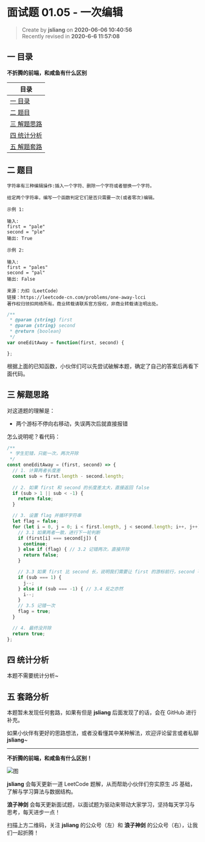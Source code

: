 面试题 01.05 - 一次编辑
===

> Create by **jsliang** on **2020-06-06 10:40:56**  
> Recently revised in **2020-6-6 11:57:08**  

## 一 目录

**不折腾的前端，和咸鱼有什么区别**

| 目录 |
| --- |
| [一 目录](#chapter-one) |
| [二 题目](#chapter-two) |
| [三 解题思路](#chapter-three) |
| [四 统计分析](#chapter-four) |
| [五 解题套路](#chapter-five) |

## 二 题目



```
字符串有三种编辑操作:插入一个字符、删除一个字符或者替换一个字符。

给定两个字符串，编写一个函数判定它们是否只需要一次(或者零次)编辑。

示例 1:

输入: 
first = "pale"
second = "ple"
输出: True

示例 2:

输入: 
first = "pales"
second = "pal"
输出: False

来源：力扣（LeetCode）
链接：https://leetcode-cn.com/problems/one-away-lcci
著作权归领扣网络所有。商业转载请联系官方授权，非商业转载请注明出处。
```

```js
/**
 * @param {string} first
 * @param {string} second
 * @return {boolean}
 */
var oneEditAway = function(first, second) {

};
```

根据上面的已知函数，小伙伴们可以先尝试破解本题，确定了自己的答案后再看下面代码。

## 三 解题思路



对这道题的理解是：

* 两个游标不停向右移动，失误两次后就直接报错

怎么说明呢？看代码：

```js
/**
 * 学生犯错，只能一次，两次开除
 */
const oneEditAway = (first, second) => {
  // 1. 计算两者长度差
  const sub = first.length - second.length;
  
  // 2. 如果 first 和 second 的长度差太大，直接返回 false
  if (sub > 1 || sub < -1) {
    return false;
  }

  // 3. 设置 flag 并循环字符串
  let flag = false;
  for (let i = 0, j = 0; i < first.length, j < second.length; i++, j++) {
    // 3.1 如果两者一致，进行下一轮判断
    if (first[i] === second[j]) {
      continue;
    } else if (flag) { // 3.2 记错两次，直接开除
      return false;
    }

    // 3.3 如果 first 比 second 长，说明我们需要让 first 的游标前行，second 不动
    if (sub === 1) {
      j--;
    } else if (sub === -1) { // 3.4 反之亦然
      i--;
    }
    // 3.5 记错一次
    flag = true;
  }

  // 4. 最终没开除
  return true;
};
```

## 四 统计分析



本题不需要统计分析~

## 五 套路分析



本题暂未发现任何套路，如果有但是 **jsliang** 后面发现了的话，会在 GitHub 进行补充。

如果小伙伴有更好的思路想法，或者没看懂其中某种解法，欢迎评论留言或者私聊 **jsliang**~

---

**不折腾的前端，和咸鱼有什么区别！**

![图](https://github.com/LiangJunrong/document-library/blob/master/public-repertory/img/z-index-small.png?raw=true)

**jsliang** 会每天更新一道 LeetCode 题解，从而帮助小伙伴们夯实原生 JS 基础，了解与学习算法与数据结构。

**浪子神剑** 会每天更新面试题，以面试题为驱动来带动大家学习，坚持每天学习与思考，每天进步一点！

扫描上方二维码，关注 **jsliang** 的公众号（左）和 **浪子神剑** 的公众号（右），让我们一起折腾！

